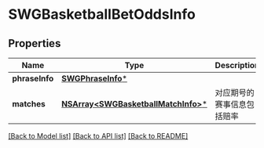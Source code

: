 # SWGBasketballBetOddsInfo

## Properties
Name | Type | Description | Notes
------------ | ------------- | ------------- | -------------
**phraseInfo** | [**SWGPhraseInfo***](SWGPhraseInfo.md) |  | [optional] 
**matches** | [**NSArray&lt;SWGBasketballMatchInfo&gt;***](SWGBasketballMatchInfo.md) | 对应期号的赛事信息包括赔率 | [optional] 

[[Back to Model list]](../README.md#documentation-for-models) [[Back to API list]](../README.md#documentation-for-api-endpoints) [[Back to README]](../README.md)


